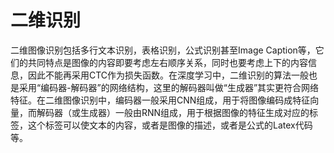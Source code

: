 # 二维识别

二维图像识别包括多行文本识别，表格识别，公式识别甚至Image Caption等，它们的共同特点是图像的内容即要考虑左右顺序关系，同时也要考虑上下的内容信息，因此不能再采用CTC作为损失函数。在深度学习中，二维识别的算法一般也是采用“编码器-解码器”的网络结构，这里的解码器叫做“生成器”其实更符合网络特征。在二维图像识别中，编码器一般采用CNN组成，用于将图像编码成特征向量，而解码器（或生成器）一般由RNN组成，用于根据图像的特征生成对应的标签，这个标签可以使文本的内容，或者是图像的描述，或者是公式的Latex代码等。